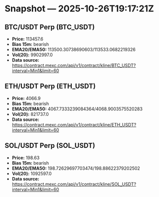 # Snapshot — 2025-10-26T19:17:21Z

## BTC/USDT Perp (BTC_USDT)
- **Price:** 113457.6
- **Bias 15m:** bearish
- **EMA20/EMA50:** 113500.30738690603/113533.0682219326
- **Vol(20):** 9902997.0
- **Data source:** https://contract.mexc.com/api/v1/contract/kline/BTC_USDT?interval=Min1&limit=60

## ETH/USDT Perp (ETH_USDT)
- **Price:** 4066.9
- **Bias 15m:** bearish
- **EMA20/EMA50:** 4067.7333239084364/4068.9003575520283
- **Vol(20):** 821737.0
- **Data source:** https://contract.mexc.com/api/v1/contract/kline/ETH_USDT?interval=Min1&limit=60

## SOL/USDT Perp (SOL_USDT)
- **Price:** 198.63
- **Bias 15m:** bearish
- **EMA20/EMA50:** 198.72629697703474/198.88622379202502
- **Vol(20):** 1092597.0
- **Data source:** https://contract.mexc.com/api/v1/contract/kline/SOL_USDT?interval=Min1&limit=60
